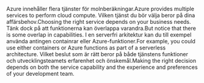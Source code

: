 <span data-ttu-id="9115b-101">Azure innehåller flera tjänster för molnberäkningar.</span><span class="sxs-lookup"><span data-stu-id="9115b-101">Azure provides multiple services to perform cloud compute.</span></span> <span data-ttu-id="9115b-102">Vilken tjänst du bör välja beror på dina affärsbehov.</span><span class="sxs-lookup"><span data-stu-id="9115b-102">Choosing the right service depends on your business needs.</span></span> <span data-ttu-id="9115b-103">Tänk dock på att funktionerna kan överlappa varandra.</span><span class="sxs-lookup"><span data-stu-id="9115b-103">But notice that there is some overlap in capabilities.</span></span> <span data-ttu-id="9115b-104">I en serverfri arkitektur kan du till exempel använda antingen containrar eller Azure-funktioner.</span><span class="sxs-lookup"><span data-stu-id="9115b-104">For example, you could use either containers or Azure functions as part of a serverless architecture.</span></span> <span data-ttu-id="9115b-105">Vilket beslut som är rätt beror på både tjänstens funktioner och utvecklingsteamets erfarenhet och önskemål.</span><span class="sxs-lookup"><span data-stu-id="9115b-105">Making the right decision depends on both the service capability and the experience and preferences of your development team.</span></span>